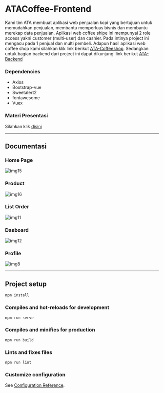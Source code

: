 # ATACoffee-Frontend

Kami tim ATA membuat aplikasi web penjualan kopi yang bertujuan untuk memudahkan penjualan, membantu memperluas bisnis dan membantu merekap data penjualan.
Aplikasi web coffee shipe ini mempunyai 2 role access yakni customer (multi-user) dan cashier. Pada intinya project ini mengacu pada 1 penjual dan multi pembeli.
Adapun hasil aplikasi web coffee shop kami silahkan klik link berikut [ATA-Coffeeshop]. Sedangkan untuk bagian backend dari project ini dapat dikunjungi link berikut [ATA-Backend]

### Dependencies
 - Axios
 - Bootstrap-vue
 - Sweetalert2
 - fontawesome
 - Vuex
 
### Materi Presentasi
Silahkan klik [disini]

[ATA-Coffeeshop]: http://52.204.186.223:5000/
[ATA-Backend]: https://github.com/alifma/ATACoffee-Backend
[disini]: https://drive.google.com/file/d/1vAZF1tw3yhxAZu4CRjfD2FUSqJVr5Tpc/view?usp=sharing
 
 ---
 
 ## Documentasi
 ### Home Page
 ![img15](https://user-images.githubusercontent.com/43200304/107892956-f39fad80-6f5a-11eb-80d3-ab2955f5171b.PNG)
 
 ### Product
 ![img16](https://user-images.githubusercontent.com/43200304/107892957-f6020780-6f5a-11eb-975a-adb6f47d6f99.PNG)
 
 ### List Order
 ![img11](https://user-images.githubusercontent.com/43200304/107892969-fef2d900-6f5a-11eb-98bd-9fe223769d63.PNG)
 
 ### Dasboard
 ![img12](https://user-images.githubusercontent.com/43200304/107893021-4d07dc80-6f5b-11eb-9b06-f2cde603c38e.PNG)
 
 ### Profile
 ![img8](https://user-images.githubusercontent.com/43200304/107893033-5d1fbc00-6f5b-11eb-9cff-e1927aa4e433.PNG)
 
 
---

## Project setup
```
npm install
```

### Compiles and hot-reloads for development
```
npm run serve
```

### Compiles and minifies for production
```
npm run build
```

### Lints and fixes files
```
npm run lint
```

### Customize configuration
See [Configuration Reference](https://cli.vuejs.org/config/).

